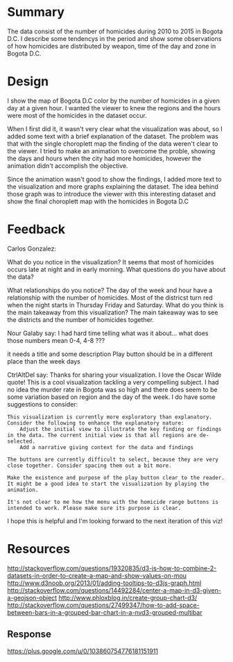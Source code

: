 # Summary
The data consist of the number of homicides during 2010 to 2015 in Bogota D.C. I describe
some tendencys in the period and show some observations of how homicides are distributed
by weapon, time of the day and zone in Bogota D.C.

# Design

I show the map of Bogota D.C color by the number of homicides in a given day at a given hour.
I wanted the viewer to knew the regions and the hours were most of the homicides in the dataset occur.

When I first did it, it wasn't very clear what the visualization was about, so I added some text with a
brief explanation of the dataset. The problem was that with the single choroplett map the finding of
the data weren't clear to the viewer. I tried to make an animation to overcome the proble,
showing the days and hours when the city had more homicides, however the animation
didn't accomplish the objective.

Since the animation wasn't good to show the findings, I added more text to the visualization and more graphs explaining the dataset.
The idea behind those graph was to introduce the viewer with this interesting dataset and show the
final choroplett map with the homicides in Bogota D.C 

# Feedback

Carlos Gonzalez:

What do you notice in the visualization?
It seems that most of homicides occurs late at night and in early morning.
What questions do you have about the data?

What relationships do you notice?
The day of the week and hour have a relationship with the number of homicides. Most of the
districst turn red when the night starts in Thursday Friday and Saturday. 
What do you think is the main takeaway from this visualization?
The main takeaway was to see the districts and the number of homicides together.

Nour Galaby say:
I had hard time telling what was it about... what does those numbers mean 0-4, 4-8 ???

it needs a title and some description 
Play button should be in a different place than the week days


CtrlAltDel say:
Thanks for sharing your visualization. I love the Oscar Wilde quote! This is a cool visualization tackling a very compelling subject. I had no idea the murder rate in Bogota was so high and there does seem to be some variation based on region and the day of the week. I do have some suggestions to consider:

    This visualization is currently more exploratory than explanatory. Consider the following to enhance the explanatory nature:
        Adjust the initial view to illustrate the key finding or findings in the data. The current initial view is that all regions are de-selected.
        Add a narrative giving context for the data and findings

    The buttons are currently difficult to select, because they are very close together. Consider spacing them out a bit more.

    Make the existence and purpose of the play button clear to the reader. It might be a good idea to start the visualization by playing the animation.

    It's not clear to me how the menu with the homicide range buttons is intended to work. Please make sure its purpose is clear.

I hope this is helpful and I'm looking forward to the next iteration of this viz!


# Resources
http://stackoverflow.com/questions/19320835/d3-js-how-to-combine-2-datasets-in-order-to-create-a-map-and-show-values-on-mou
http://www.d3noob.org/2013/01/adding-tooltips-to-d3js-graph.html	 
http://stackoverflow.com/questions/14492284/center-a-map-in-d3-given-a-geojson-object
http://www.phloxblog.in/create-group-chart-d3/
http://stackoverflow.com/questions/27499347/how-to-add-space-between-bars-in-a-grouped-bar-chart-in-a-nvd3-grouped-multibar
## Response
https://plus.google.com/u/0/103860754776181151911
